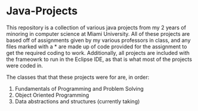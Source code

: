 # Java-Projects
This repository is a collection of various java projects from my 2 years of minoring in computer science at Miami University. All of these projects are based off of assignments given by my various professors in class, and any files marked with a * are made up of code provided for the assignment to get the required coding to work. Additionally, all projects are included with the frameowrk to run in the Eclipse IDE, as that is what most of the projects were coded in.

The classes that that these projects were for are, in order:
1. Fundamentals of Programming and Problem Solving
2. Object Oriented Programming
3. Data abstractions and structures (currently taking)
